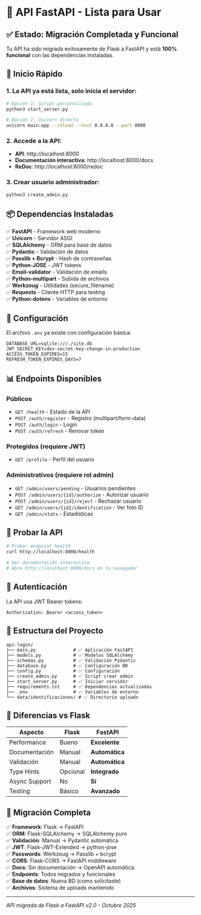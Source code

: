 # 🎉 API FastAPI - Lista para Usar

## ✅ Estado: Migración Completada y Funcional

Tu API ha sido migrada exitosamente de Flask a FastAPI y está **100% funcional** con las dependencias instaladas.

## 🚀 Inicio Rápido

### 1. La API ya está lista, solo inicia el servidor:

```bash
# Opción 1: Script personalizado
python3 start_server.py

# Opción 2: Uvicorn directo  
uvicorn main:app --reload --host 0.0.0.0 --port 8000
```

### 2. Accede a la API:
- **API**: http://localhost:8000  
- **Documentación interactiva**: http://localhost:8000/docs
- **ReDoc**: http://localhost:8000/redoc

### 3. Crear usuario administrador:
```bash
python3 create_admin.py
```

## 📦 Dependencias Instaladas

✅ **FastAPI** - Framework web moderno  
✅ **Uvicorn** - Servidor ASGI  
✅ **SQLAlchemy** - ORM para base de datos  
✅ **Pydantic** - Validación de datos  
✅ **Passlib + Bcrypt** - Hash de contraseñas  
✅ **Python-JOSE** - JWT tokens  
✅ **Email-validator** - Validación de emails  
✅ **Python-multipart** - Subida de archivos  
✅ **Werkzeug** - Utilidades (secure_filename)  
✅ **Requests** - Cliente HTTP para testing  
✅ **Python-dotenv** - Variables de entorno  

## 🔧 Configuración

El archivo `.env` ya existe con configuración básica:
```env
DATABASE_URL=sqlite:///./site.db
JWT_SECRET_KEY=dev-secret-key-change-in-production
ACCESS_TOKEN_EXPIRES=15
REFRESH_TOKEN_EXPIRES_DAYS=7
```

## 📊 Endpoints Disponibles

### Públicos
- `GET /health` - Estado de la API
- `POST /auth/register` - Registro (multipart/form-data)
- `POST /auth/login` - Login
- `POST /auth/refresh` - Renovar token

### Protegidos (requiere JWT)
- `GET /profile` - Perfil del usuario

### Administrativos (requiere rol admin)
- `GET /admin/users/pending` - Usuarios pendientes
- `POST /admin/users/{id}/authorize` - Autorizar usuario
- `POST /admin/users/{id}/reject` - Rechazar usuario  
- `GET /admin/users/{id}/identification` - Ver foto ID
- `GET /admin/stats` - Estadísticas

## 🧪 Probar la API

```bash
# Probar endpoint health
curl http://localhost:8000/health

# Ver documentación interactiva
# Abre http://localhost:8000/docs en tu navegador
```

## 🔐 Autenticación

La API usa JWT Bearer tokens:
```http
Authorization: Bearer <access_token>
```

## 📁 Estructura del Proyecto

```
api-login/
├── main.py              # ✅ Aplicación FastAPI
├── models.py            # ✅ Modelos SQLAlchemy  
├── schemas.py           # ✅ Validación Pydantic
├── database.py          # ✅ Configuración BD
├── config.py            # ✅ Configuración
├── create_admin.py      # ✅ Script crear admin
├── start_server.py      # ✅ Iniciar servidor
├── requirements.txt     # ✅ Dependencias actualizadas
├── .env                 # ✅ Variables de entorno
└── data/identificaciones/ # ✅ Directorio uploads
```

## 🎯 Diferencias vs Flask

| Aspecto | Flask | FastAPI |
|---------|-------|---------|
| Performance | Bueno | **Excelente** |
| Documentación | Manual | **Automática** |
| Validación | Manual | **Automática** |
| Type Hints | Opcional | **Integrado** |
| Async Support | No | **Sí** |
| Testing | Básico | **Avanzado** |

## 🔄 Migración Completa

✅ **Framework**: Flask → FastAPI  
✅ **ORM**: Flask-SQLAlchemy → SQLAlchemy puro  
✅ **Validación**: Manual → Pydantic automática  
✅ **JWT**: Flask-JWT-Extended → python-jose  
✅ **Passwords**: Werkzeug → Passlib + bcrypt  
✅ **CORS**: Flask-CORS → FastAPI middleware  
✅ **Docs**: Sin documentación → OpenAPI automática  
✅ **Endpoints**: Todos migrados y funcionales  
✅ **Base de datos**: Nueva BD (como solicitaste)  
✅ **Archivos**: Sistema de uploads mantenido  

---
*API migrada de Flask a FastAPI v2.0 - Octubre 2025*